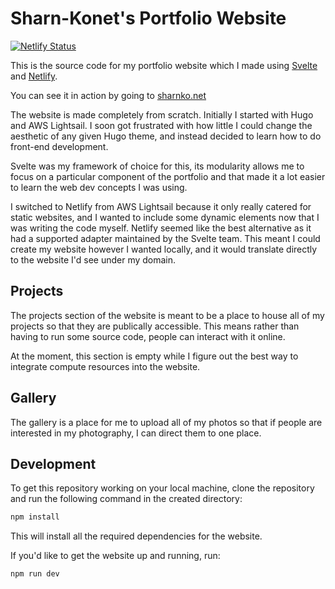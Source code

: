 # Sharn-Konet's Portfolio Website

[![Netlify Status](https://api.netlify.com/api/v1/badges/b9d15ba3-f4cd-47c3-9607-1fc547326b63/deploy-status)](https://app.netlify.com/sites/sharnkonet-portfolio/deploys)

This is the source code for my portfolio website which I made using
[Svelte](https://svelte.dev/) and [Netlify](https://www.netlify.com/).

You can see it in action by going to [sharnko.net](https://sharnko.net)

The website is made completely from scratch. Initially I started with Hugo and
AWS Lightsail. I soon got frustrated with how little I could change the
aesthetic of any given Hugo theme, and instead decided to learn how to do
front-end development.

Svelte was my framework of choice for this, its modularity allows me to focus on
a particular component of the portfolio and that made it a lot easier to learn
the web dev concepts I was using.

I switched to Netlify from AWS Lightsail because it only really catered for
static websites, and I wanted to include some dynamic elements now that I was
writing the code myself. Netlify seemed like the best alternative as it had a
supported adapter maintained by the Svelte team. This meant I could create my
website however I wanted locally, and it would translate directly to the website
I'd see under my domain.

## Projects

The projects section of the website is meant to be a place to house all of my
projects so that they are publically accessible. This means rather than having
to run some source code, people can interact with it online.

At the moment, this section is empty while I figure out the best way to
integrate compute resources into the website.

## Gallery

The gallery is a place for me to upload all of my photos so that if people are
interested in my photography, I can direct them to one place.

## Development

To get this repository working on your local machine, clone the repository and
run the following command in the created directory:

```bash
npm install
```

This will install all the required dependencies for the website.

If you'd like to get the website up and running, run:

```bash
npm run dev
```

